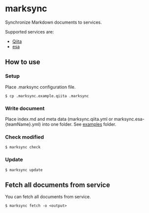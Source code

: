 # marksync

Synchronize Markdown documents to services.

Supported services are:

- [Qiita](https://qiita.com)
- [esa](https://esa.io)

## How to use

### Setup

Place .marksync configuration file.

```shell
$ cp .marksync.example.qiita .marksync
```

### Write document

Place index.md and meta data (marksync.qiita.yml or marksync.esa-{teamName}.yml) into one folder. See [examples](examples) folder.

### Check modified

```shell
$ marksync check
```

### Update

```shell
$ marksync update
```

## Fetch all documents from service

You can fetch all documents from service.

```shell
$ marksync fetch -o <output>
```
